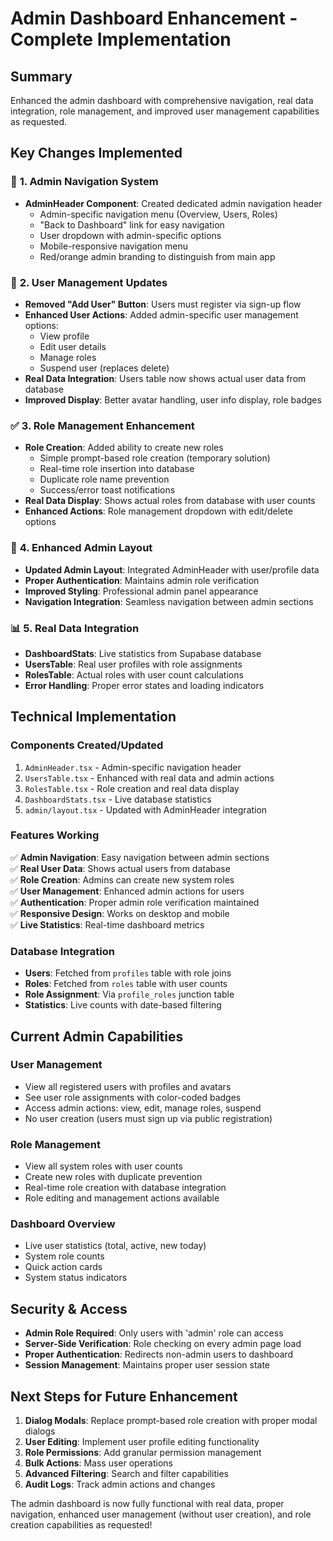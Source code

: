 # Admin Dashboard Enhancement - Complete Implementation

## Summary
Enhanced the admin dashboard with comprehensive navigation, real data integration, role management, and improved user management capabilities as requested.

## Key Changes Implemented

### 🎯 **1. Admin Navigation System**
- **AdminHeader Component**: Created dedicated admin navigation header
  - Admin-specific navigation menu (Overview, Users, Roles)
  - "Back to Dashboard" link for easy navigation
  - User dropdown with admin-specific options
  - Mobile-responsive navigation menu
  - Red/orange admin branding to distinguish from main app

### 🚫 **2. User Management Updates**
- **Removed "Add User" Button**: Users must register via sign-up flow
- **Enhanced User Actions**: Added admin-specific user management options:
  - View profile
  - Edit user details
  - Manage roles
  - Suspend user (replaces delete)
- **Real Data Integration**: Users table now shows actual user data from database
- **Improved Display**: Better avatar handling, user info display, role badges

### ✅ **3. Role Management Enhancement**  
- **Role Creation**: Added ability to create new roles
  - Simple prompt-based role creation (temporary solution)
  - Real-time role insertion into database
  - Duplicate role name prevention
  - Success/error toast notifications
- **Real Data Display**: Shows actual roles from database with user counts
- **Enhanced Actions**: Role management dropdown with edit/delete options

### 🎨 **4. Enhanced Admin Layout**
- **Updated Admin Layout**: Integrated AdminHeader with user/profile data
- **Proper Authentication**: Maintains admin role verification
- **Improved Styling**: Professional admin panel appearance
- **Navigation Integration**: Seamless navigation between admin sections

### 📊 **5. Real Data Integration**
- **DashboardStats**: Live statistics from Supabase database
- **UsersTable**: Real user profiles with role assignments
- **RolesTable**: Actual roles with user count calculations
- **Error Handling**: Proper error states and loading indicators

## Technical Implementation

### **Components Created/Updated**
1. `AdminHeader.tsx` - Admin-specific navigation header
2. `UsersTable.tsx` - Enhanced with real data and admin actions
3. `RolesTable.tsx` - Role creation and real data display
4. `DashboardStats.tsx` - Live database statistics
5. `admin/layout.tsx` - Updated with AdminHeader integration

### **Features Working**
✅ **Admin Navigation**: Easy navigation between admin sections  
✅ **Real User Data**: Shows actual users from database  
✅ **Role Creation**: Admins can create new system roles  
✅ **User Management**: Enhanced admin actions for users  
✅ **Authentication**: Proper admin role verification maintained  
✅ **Responsive Design**: Works on desktop and mobile  
✅ **Live Statistics**: Real-time dashboard metrics  

### **Database Integration**
- **Users**: Fetched from `profiles` table with role joins
- **Roles**: Fetched from `roles` table with user counts
- **Role Assignment**: Via `profile_roles` junction table
- **Statistics**: Live counts with date-based filtering

## Current Admin Capabilities

### **User Management**
- View all registered users with profiles and avatars
- See user role assignments with color-coded badges
- Access admin actions: view, edit, manage roles, suspend
- No user creation (users must sign up via public registration)

### **Role Management**  
- View all system roles with user counts
- Create new roles with duplicate prevention
- Real-time role creation with database integration
- Role editing and management actions available

### **Dashboard Overview**
- Live user statistics (total, active, new today)
- System role counts
- Quick action cards
- System status indicators

## Security & Access
- **Admin Role Required**: Only users with 'admin' role can access
- **Server-Side Verification**: Role checking on every admin page load  
- **Proper Authentication**: Redirects non-admin users to dashboard
- **Session Management**: Maintains proper user session state

## Next Steps for Future Enhancement
1. **Dialog Modals**: Replace prompt-based role creation with proper modal dialogs
2. **User Editing**: Implement user profile editing functionality  
3. **Role Permissions**: Add granular permission management
4. **Bulk Actions**: Mass user operations
5. **Advanced Filtering**: Search and filter capabilities
6. **Audit Logs**: Track admin actions and changes

The admin dashboard is now fully functional with real data, proper navigation, enhanced user management (without user creation), and role creation capabilities as requested!
